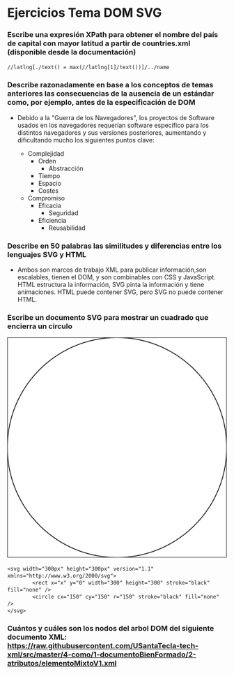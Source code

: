 # Ejercicios Tema DOM SVG

### Escribe una expresión XPath para obtener el nombre del país de capital con mayor latitud a partir de countries.xml (disponible desde la documentación)

~~~~
//latlng[./text() = max(//latlng[1]/text())]/../name
~~~~

### Describe razonadamente en base a los conceptos de temas anteriores las consecuencias de la ausencia de un estándar como, por ejemplo, antes de la especificación de DOM

- Debido a la "Guerra de los Navegadores", los proyectos de Software usados en los navegadores requerían software específico para los distintos navegadores y sus versiones posteriores, aumentando y dificultando mucho los siguientes puntos clave:

    - Complejidad
        - Orden
            - Abstracción
        - Tiempo
        - Espacio
        - Costes
    - Compromiso
        - Eficacia
            - Seguridad
        - Eficiencia
            - Reusabilidad

### Describe en 50 palabras las similitudes y diferencias entre los lenguajes SVG y HTML

- Ambos son marcos de trabajo XML para publicar información,son escalables, tienen el DOM, y son combinables con CSS y JavaScript. HTML estructura la información, SVG pinta la información y tiene animaciones. HTML puede contener SVG, pero SVG no puede contener HTML.

### Escribe un documento SVG para mostrar un cuadrado que encierra un círculo

![Ejercicio_SVG](/DOM-SVG/Ejercicios%20Tema%20DOM-SVG/svg/ejercicio-svg.svg)

~~~~
<svg width="300px" height="300px" version="1.1" xmlns="http://www.w3.org/2000/svg">
        <rect x="x" y="0" width="300" height="300" stroke="black" fill="none" />
        <circle cx="150" cy="150" r="150" stroke="black" fill="none" />
</svg>
~~~~

### Cuántos y cuáles son los nodos del arbol DOM del siguiente documento XML: https://raw.githubusercontent.com/USantaTecla-tech-xml/src/master/4-como/1-documentoBienFormado/2-atributos/elementoMixtoV1.xml
